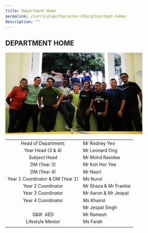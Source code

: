 ```yaml
---
title: Department Home
permalink: /curriculum/Character-Education/dept-home/
description: ""
---
```



## DEPARTMENT HOME

<img src="/images/SW 2021.jpg" style="width:85%">

|   |   |
|:-:|---|
| Head of Department:  | Mr Rodney Yeo  |
| Year Head (3 & 4)  | Mr Leonard Ong  |
| Subject Head  | Mr Mohd Rasidee  |
| DM (Year 3)  | Mr Koh Hor Yee  |
| DM (Year 4)  | Mr Nazri  |
| Year 1 Coordinator & DM (Year 1)  | Ms Nurul  |
| Year 2 Coordinator  | Mr Shaza & Mr Frankie  |
| Year 3 Coordinator  | Mr Aaron & Mr Jespal  |
| Year 4 Coordinator  | Ms Khairol  |
|   | Mr Jespal Singh  |
|  S&W  AED | Mr Ramesh  |
| Lifestyle Mentor  | Ms Farah  |
|   |   |